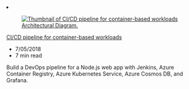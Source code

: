 <!-- This file is automatically generated by build/architectures/build_index.py. Any updates will be lost. -->

<!-- markdownlint-disable MD033 -->

<li class="grid-item item-column" data-categories="Containers DevOps Featured Compute ">
<article class="card">
    <div class="card-header has-margin-bottom-none" aria-hidden="true">
        <figure class="image diagram has-height-175 has-overflow-hidden level">
            <a href="/azure/architecture/example-scenario/apps/devops-with-aks"><img src="/azure/architecture/browse/thumbs/devops-with-aks.png" class="diagram" alt="Thumbnail of CI/CD pipeline for container-based workloads Architectural Diagram." data-linktype="relative-path"></a>
        </figure>
    </div>
    <div class="card-content">
        <a class="card-content-title has-margin-top-none" href="/azure/architecture/example-scenario/apps/devops-with-aks">
            <p>CI/CD pipeline for container-based workloads</p>
        </a>
        <ul class="card-content-metadata">
            <li>7/05/2018</li>
            <li>7 min read</li>
        </ul>
        <p class="card-content-description">Build a DevOps pipeline for a Node.js web app with Jenkins, Azure Container Registry, Azure Kubernetes Service, Azure Cosmos DB, and Grafana.</p>
        <div class="bottom-to-top-fade is-hidden-mobile"></div>
    </div>
</article>
</li>
